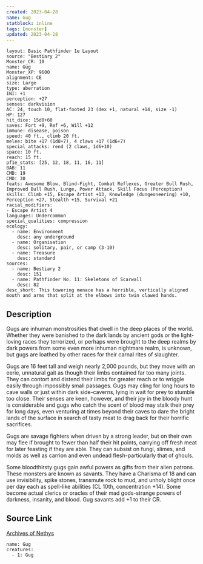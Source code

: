 ```yaml
---
created: 2023-04-28
name: Gug
statblock: inline
tags: [monster]
updated: 2023-04-28
---
```

```statblock
layout: Basic Pathfinder 1e Layout
source: "Bestiary 2"
Monster_CR: 10
name: Gug
Monster_XP: 9600
alignment: CE
size: Large
type: aberration
INI: +1
perception: +27
senses: darkvision
AC: 24, touch 10, flat-footed 23 (dex +1, natural +14, size -1)
HP: 127
hit_dice: 15d8+60
saves: Fort +9, Ref +6, Will +12
immune: disease, poison
speed: 40 ft., climb 20 ft.
melee: bite +17 (1d8+7), 4 claws +17 (1d6+7)
special_attacks: rend (2 claws, 1d6+10)
space: 10 ft.
reach: 15 ft.
pf1e_stats: [25, 12, 18, 11, 16, 11]
BAB: 11
CMB: 19
CMD: 30
feats: Awesome Blow, Blind-Fight, Combat Reflexes, Greater Bull Rush, Improved Bull Rush, Lunge, Power Attack, Skill Focus (Perception)
skills: Climb +15, Escape Artist +13, Knowledge (dungeoneering) +10, Perception +27, Stealth +15, Survival +21
racial_modifiers:
- Escape Artist 4
languages: Undercommon
special_qualities: compression
ecology:
  - name: Environment
    desc: any underground
  - name: Organisation
    desc: solitary, pair, or camp (3-10)
  - name: Treasure
    desc: standard
sources:
  - name: Bestiary 2
    desc: 151
  - name: Pathfinder No. 11: Skeletons of Scarwall
    desc: 82
desc_short: This towering menace has a horrible, vertically aligned mouth and arms that split at the elbows into twin clawed hands.
```
## Description
Gugs are inhuman monstrosities that dwell in the deep places of the world. Whether they were banished to the dark lands by ancient gods or the light-loving races they terrorized, or perhaps were brought to the deep realms by dark powers from some even more inhuman nightmare realm, is unknown, but gugs are loathed by other races for their carnal rites of slaughter.

Gugs are 16 feet tall and weigh nearly 2,000 pounds, but they move with an eerie, unnatural gait as though their limbs contained far too many joints. They can contort and distend their limbs for greater reach or to wriggle easily through impossibly small passages. Gugs may cling for long hours to cave walls or just within dark side-caverns, lying in wait for prey to stumble too close. Their senses are keen, however, and their joy in the bloody hunt is considerable and gugs who catch the scent of blood may stalk their prey for long days, even venturing at times beyond their caves to dare the bright lands of the surface in search of tasty meat to drag back for their horrific sacrifices.

Gugs are savage fighters when driven by a strong leader, but on their own may flee if brought to fewer than half their hit points, carrying off fresh meat for later feasting if they are able. They can subsist on fungi, slimes, and molds as well as carrion and even undead flesh-particularly that of ghouls.

Some bloodthirsty gugs gain awful powers as gifts from their alien patrons. These monsters are known as savants. They have a Charisma of 18 and can use invisibility, spike stones, transmute rock to mud, and unholy blight once per day each as spell-like abilities (CL 10th, concentration +14). Some become actual clerics or oracles of their mad gods-strange powers of darkness, insanity, and blood. Gug savants add +1 to their CR.
## Source Link
[Archives of Nethys](https://aonprd.com/MonsterDisplay.aspx?ItemName=Gug)
```encounter-table
name: Gug
creatures:
  - 1: Gug
```
